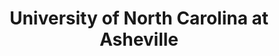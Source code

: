 ---
layout: repo
title: "University of North Carolina at Asheville"
id: 5308
permalink: repos/5308/
---